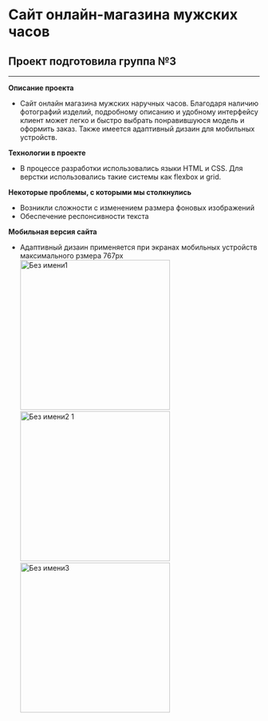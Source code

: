 # Сайт онлайн-магазина мужских часов

## Проект подготовила группа №3

---

**Описание проекта**

- Сайт онлайн магазина мужских наручных часов. Благодаря наличию фотографий изделий, подробному описанию и удобному интерфейсу клиент может легко и быстро выбрать понравившуюся модель и оформить заказ. Также имеется адаптивный дизаин для мобильных устройств.

**Технологии в проекте**

- В процессе разработки использовались языки HTML и CSS. Для верстки использовались такие системы как flexbox и grid.

**Некоторые проблемы, с которыми мы столкнулись**

- Возникли сложности с изменением размера фоновых изображений
- Обеспечение респонсивности текста

**Мобильная версия сайта**

- Адаптивный дизаин применяется при экранах мобильных устройств максимального рзмера 767px
  <img width="300" alt="Без имени1" src="https://user-images.githubusercontent.com/112322977/205482163-7cec1529-de58-4d38-9f32-7b84ff242df5.png">
  <img width="300" alt="Без имени2 1" src="https://user-images.githubusercontent.com/112322977/205482869-766a7374-a6da-4363-a85d-39b5115b24d7.png">
  <img width="300" alt="Без имени3" src="https://user-images.githubusercontent.com/112322977/205482894-8b064d05-6ab8-4bc7-8d16-981333e00489.png">

